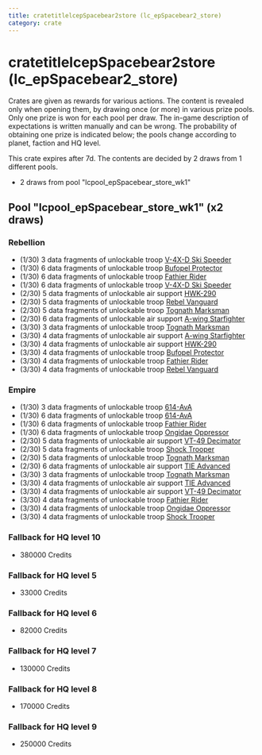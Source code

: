 ```yaml
---
title: cratetitlelcepSpacebear2store (lc_epSpacebear2_store)
category: crate
---
```


# cratetitlelcepSpacebear2store (lc_epSpacebear2_store)

Crates are given as rewards for various actions. The content is revealed only when opening them, by drawing once (or more) in various prize pools. Only one prize is won for each pool per draw. The in-game description of expectations is written manually and can be wrong. The probability of obtaining one prize is indicated below; the pools change according to planet, faction and HQ level.

This crate expires after 7d. The contents are decided by 2 draws from 1 different pools.
  * 2 draws from pool "lcpool_epSpacebear_store_wk1"

## Pool "lcpool_epSpacebear_store_wk1" (x2 draws)

### Rebellion

  * (1/30) 3 data fragments of unlockable troop [V-4X-D Ski Speeder](PolarShip)
  * (1/30) 6 data fragments of unlockable troop [Bufopel Protector](FurCoat)
  * (1/30) 6 data fragments of unlockable troop [Fathier Rider](RebelGoldenMileCreature)
  * (1/30) 6 data fragments of unlockable troop [V-4X-D Ski Speeder](PolarShip)
  * (2/30) 5 data fragments of unlockable air support [HWK-290](HWK290)
  * (2/30) 5 data fragments of unlockable troop [Rebel Vanguard](Vanguard)
  * (2/30) 5 data fragments of unlockable troop [Tognath Marksman](RebelTognath)
  * (2/30) 6 data fragments of unlockable air support [A-wing Starfighter](AWing)
  * (3/30) 3 data fragments of unlockable troop [Tognath Marksman](RebelTognath)
  * (3/30) 4 data fragments of unlockable air support [A-wing Starfighter](AWing)
  * (3/30) 4 data fragments of unlockable air support [HWK-290](HWK290)
  * (3/30) 4 data fragments of unlockable troop [Bufopel Protector](FurCoat)
  * (3/30) 4 data fragments of unlockable troop [Fathier Rider](RebelGoldenMileCreature)
  * (3/30) 4 data fragments of unlockable troop [Rebel Vanguard](Vanguard)

### Empire

  * (1/30) 3 data fragments of unlockable troop [614-AvA](614AVA)
  * (1/30) 6 data fragments of unlockable troop [614-AvA](614AVA)
  * (1/30) 6 data fragments of unlockable troop [Fathier Rider](EmpireGoldenMileCreature)
  * (1/30) 6 data fragments of unlockable troop [Ongidae Oppressor](ApeMan)
  * (2/30) 5 data fragments of unlockable air support [VT-49 Decimator](VT49)
  * (2/30) 5 data fragments of unlockable troop [Shock Trooper](Shock)
  * (2/30) 5 data fragments of unlockable troop [Tognath Marksman](EmpireTognath)
  * (2/30) 6 data fragments of unlockable air support [TIE Advanced](TieAdvanced)
  * (3/30) 3 data fragments of unlockable troop [Tognath Marksman](EmpireTognath)
  * (3/30) 4 data fragments of unlockable air support [TIE Advanced](TieAdvanced)
  * (3/30) 4 data fragments of unlockable air support [VT-49 Decimator](VT49)
  * (3/30) 4 data fragments of unlockable troop [Fathier Rider](EmpireGoldenMileCreature)
  * (3/30) 4 data fragments of unlockable troop [Ongidae Oppressor](ApeMan)
  * (3/30) 4 data fragments of unlockable troop [Shock Trooper](Shock)

### Fallback for HQ level 10

  * 380000 Credits

### Fallback for HQ level 5

  * 33000 Credits

### Fallback for HQ level 6

  * 82000 Credits

### Fallback for HQ level 7

  * 130000 Credits

### Fallback for HQ level 8

  * 170000 Credits

### Fallback for HQ level 9

  * 250000 Credits